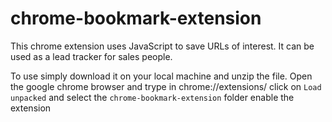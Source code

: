 # chrome-bookmark-extension
This chrome extension uses JavaScript to save URLs of interest. It can be used as a lead tracker for sales people.

To use simply download it on your local machine and unzip the file.
Open the google chrome browser and trype in chrome://extensions/
click on `Load unpacked` and select the `chrome-bookmark-extension` folder
enable the extension
